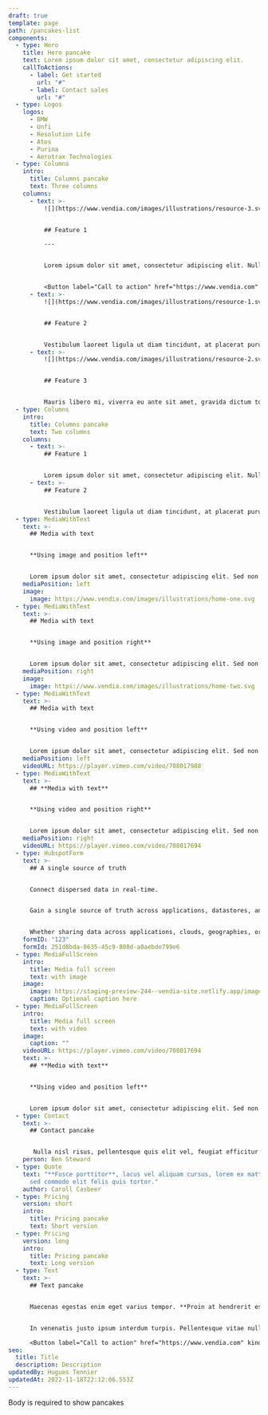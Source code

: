 ```yaml
---
draft: true
template: page
path: /pancakes-list
components:
  - type: Hero
    title: Hero pancake
    text: Lorem ipsum dolor sit amet, consectetur adipiscing elit.
    callToActions:
      - label: Get started
        url: "#"
      - label: Contact sales
        url: "#"
  - type: Logos
    logos:
      - BMW
      - Unfi
      - Resolution Life
      - Atos
      - Purina
      - Aerotrax Technologies
  - type: Columns
    intro:
      title: Columns pancake
      text: Three columns
    columns:
      - text: >-
          ![](https://www.vendia.com/images/illustrations/resource-3.svg)


          ## Feature 1

          ---


          Lorem ipsum dolor sit amet, consectetur adipiscing elit. Nullam congue in diam ut convallis. Maecenas eu diam eget tortor iaculis maximus in at odio.


          <Button label="Call to action" href="https://www.vendia.com" kind="vendorGhost" />
      - text: >-
          ![](https://www.vendia.com/images/illustrations/resource-1.svg)


          ## Feature 2


          Vestibulum laoreet ligula ut diam tincidunt, at placerat purus maximus. Mauris ex felis, auctor sit amet nisi eu, ornare sollicitudin tellus. Pellentesque molestie auctor volutpat.
      - text: >-
          ![](https://www.vendia.com/images/illustrations/resource-2.svg)


          ## Feature 3


          Mauris libero mi, viverra eu ante sit amet, gravida dictum tortor. Suspendisse dictum non lorem sit amet vestibulum.
  - type: Columns
    intro:
      title: Columns pancake
      text: Two columns
    columns:
      - text: >-
          ## Feature 1


          Lorem ipsum dolor sit amet, consectetur adipiscing elit. Nullam congue in diam ut convallis. Maecenas eu diam eget tortor iaculis maximus in at odio. Lorem ipsum dolor sit amet, consectetur adipiscing elit. Nullam congue in diam ut convallis. Maecenas eu diam eget tortor iaculis maximus in at odio.
      - text: >-
          ## Feature 2


          Vestibulum laoreet ligula ut diam tincidunt, at placerat purus maximus. Mauris ex felis, auctor sit amet nisi eu, ornare sollicitudin tellus. Pellentesque molestie auctor volutpat.Vestibulum laoreet ligula ut diam tincidunt, at placerat purus maximus. Mauris ex felis, auctor sit amet nisi eu, ornare sollicitudin tellus. Pellentesque molestie auctor volutpat.
  - type: MediaWithText
    text: >-
      ## Media with text


      **Using image and position left**


      Lorem ipsum dolor sit amet, consectetur adipiscing elit. Sed non malesuada tellus. Pellentesque habitant morbi tristique senectus et netus et malesuada fames ac turpis egestas.
    mediaPosition: left
    image:
      image: https://www.vendia.com/images/illustrations/home-one.svg
  - type: MediaWithText
    text: >-
      ## Media with text


      **Using image and position right**


      Lorem ipsum dolor sit amet, consectetur adipiscing elit. Sed non malesuada tellus. Pellentesque habitant morbi tristique senectus et netus et malesuada fames ac turpis egestas.
    mediaPosition: right
    image:
      image: https://www.vendia.com/images/illustrations/home-two.svg
  - type: MediaWithText
    text: >-
      ## Media with text


      **Using video and position left**


      Lorem ipsum dolor sit amet, consectetur adipiscing elit. Sed non malesuada tellus. Pellentesque habitant morbi tristique senectus et netus et malesuada fames ac turpis egestas.
    mediaPosition: left
    videoURL: https://player.vimeo.com/video/708017988
  - type: MediaWithText
    text: >-
      ## **Media with text**


      **Using video and position right**


      Lorem ipsum dolor sit amet, consectetur adipiscing elit. Sed non malesuada tellus. Pellentesque habitant morbi tristique senectus et netus et malesuada fames ac turpis egestas.
    mediaPosition: right
    videoURL: https://player.vimeo.com/video/708017694
  - type: HubspotForm
    text: >-
      ## A single source of truth


      Connect dispersed data in real-time.


      Gain a single source of truth across applications, datastores, and even partner systems of record.


      Whether sharing data across applications, clouds, geographies, or companies, Vendia is designed to make it easy to share real-time data across those boundaries.
    formID: "123"
    formId: 251d8bda-8635-45c9-808d-a0aebde799e6
  - type: MediaFullScreen
    intro:
      title: Media full screen
      text: with image
    image:
      image: https://staging-preview-244--vendia-site.netlify.app/images/full-screen-image.png
      caption: Optional caption here
  - type: MediaFullScreen
    intro:
      title: Media full screen
      text: with video
    image:
      caption: ""
    videoURL: https://player.vimeo.com/video/708017694
    text: >-
      ## **Media with text**


      **Using video and position left**


      Lorem ipsum dolor sit amet, consectetur adipiscing elit. Sed non malesuada tellus. Pellentesque habitant morbi tristique senectus et netus et malesuada fames ac turpis egestas.
  - type: Contact
    text: >-
      ## Contact pancake


       Nulla nisl risus, pellentesque quis elit vel, feugiat efficitur sem. Duis nec elit ligula.
    person: Ben Steward
  - type: Quote
    text: "**Fusce porttitor**, lacus vel aliquam cursus, lorem ex mattis tellus,
      sed commodo elit felis quis tortor."
    author: Caroll Casbeer
  - type: Pricing
    version: short
    intro:
      title: Pricing pancake
      text: Short version
  - type: Pricing
    version: long
    intro:
      title: Pricing pancake
      text: Long version
  - type: Text
    text: >-
      ## Text pancake


      Maecenas egestas enim eget varius tempor. **Proin at hendrerit est**. Quisque magna enim, lobortis vel auctor ut, luctus ac est. Sed scelerisque tristique lorem, [sed vehicula arcu rhoncus](https://www.vendia.com) eu. Cras sodales, ante sit amet vehicula tempus, enim purus imperdiet enim.


      In venenatis justo ipsum interdum turpis. Pellentesque vitae nulla quis arcu euismod ultrices. Quisque sed lorem sed est fermentum interdum.

      <Button label="Call to action" href="https://www.vendia.com" kind="primary" />
seo:
  title: Title
  description: Description
updatedBy: Hugues Tennier
updatedAt: 2022-11-18T22:12:06.553Z
---
```


Body is required to show pancakes